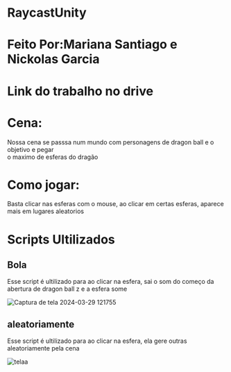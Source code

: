 # RaycastUnity
<H1>Feito Por:Mariana Santiago e Nickolas Garcia</H1>
<h1>Link do trabalho no drive</h1>

<h1>Cena:</h1>
Nossa cena se passsa num mundo com personagens de dragon ball e o objetivo e pegar<br>
o maximo de esferas do dragão

<h1>Como jogar:</h1>
Basta clicar nas esferas com o mouse, ao clicar em certas esferas, aparece mais em lugares aleatorios

<h1>Scripts Ultilizados</h1>
<h2>Bola</h2>
Esse script é ultilizado para ao clicar na esfera, sai o som do começo da abertura de dragon ball z e a esfera some

![Captura de tela 2024-03-29 121755](https://github.com/Nickolas-Garciaa/RaycastUnity/assets/128262640/a7f20266-ce8a-4782-a5ec-a2de1e27be88)


<H2>aleatoriamente</H2>
Esse script é ultilizado para ao clicar na esfera, ela gere outras aleatoriamente pela cena

![telaa](https://github.com/Nickolas-Garciaa/RaycastUnity/assets/128262640/3e3e6b15-d06c-4f3e-b4e3-3f383cce70f9)
